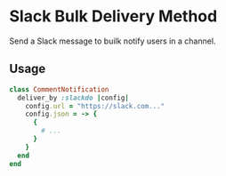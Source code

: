 # Slack Bulk Delivery Method

Send a Slack message to builk notify users in a channel.

## Usage

```ruby
class CommentNotification
  deliver_by :slackdo |config|
    config.url = "https://slack.com..."
    config.json = -> {
      {
        # ...
      }
    }
  end
end
```
